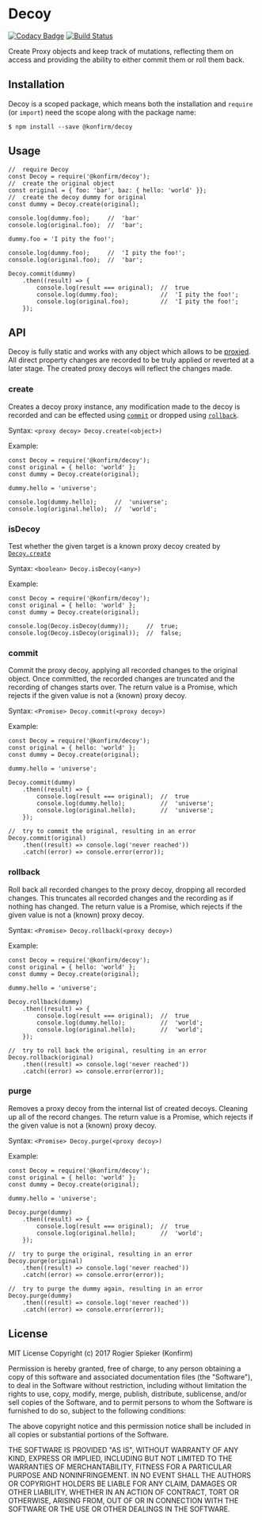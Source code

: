 # Decoy

[![Codacy Badge](https://api.codacy.com/project/badge/Grade/817a1fe0a0ee4b6aa7308a9de3d2c953)](https://www.codacy.com/app/konfirm/node-decoy?utm_source=github.com&amp;utm_medium=referral&amp;utm_content=konfirm/node-decoy&amp;utm_campaign=Badge_Grade)
[![Build Status](https://travis-ci.org/konfirm/node-decoy.svg?branch=master)](https://travis-ci.org/konfirm/node-decoy)

Create Proxy objects and keep track of mutations, reflecting them on access and providing the ability to either commit them or roll them back.

## Installation
Decoy is a scoped package, which means both the installation and `require` (or `import`) need the scope along with the package name:

```
$ npm install --save @konfirm/decoy
```

## Usage

```
//  require Decoy
const Decoy = require('@konfirm/decoy');
//  create the original object
const original = { foo: 'bar', baz: { hello: 'world' }};
//  create the decoy dummy for original
const dummy = Decoy.create(original);

console.log(dummy.foo);     //  'bar'
console.log(original.foo);  //  'bar';

dummy.foo = 'I pity the foo!';

console.log(dummy.foo);     //  'I pity the foo!';
console.log(original.foo);  //  'bar';

Decoy.commit(dummy)
	.then((result) => {
		console.log(result === original);  //  true
		console.log(dummy.foo);            //  'I pity the foo!';
		console.log(original.foo);         //  'I pity the foo!';
	});
```

## API
Decoy is fully static and works with any object which allows to be [proxied](https://developer.mozilla.org/docs/Web/JavaScript/Reference/Global_Objects/Proxy).
All direct property changes are recorded to be truly applied or reverted at a later stage. The created proxy decoys will reflect the changes made.


### create
Creates a decoy proxy instance, any modification made to the decoy is recorded and can be effected using [`commit`](https://github.com/konfirm/node-decoy/blob/master/README.md#commit) or dropped using [`rollback`](https://github.com/konfirm/node-decoy/blob/master/README.md#rollback).

Syntax: `<proxy decoy> Decoy.create(<object>)`

Example:
```
const Decoy = require('@konfirm/decoy');
const original = { hello: 'world' };
const dummy = Decoy.create(original);

dummy.hello = 'universe';

console.log(dummy.hello);     //  'universe';
console.log(original.hello);  //  'world';
```


### isDecoy
Test whether the given target is a known proxy decoy created by [`Decoy.create`](https://github.com/konfirm/node-decoy/blob/master/README.md#create)

Syntax: `<boolean> Decoy.isDecoy(<any>)`

Example:
```
const Decoy = require('@konfirm/decoy');
const original = { hello: 'world' };
const dummy = Decoy.create(original);

console.log(Decoy.isDecoy(dummy));     //  true;
console.log(Decoy.isDecoy(original));  //  false;
```


### commit
Commit the proxy decoy, applying all recorded changes to the original object. Once committed, the recorded changes are truncated and the recording of changes starts over.
The return value is a Promise, which rejects if the given value is not a (known) proxy decoy.

Syntax: `<Promise> Decoy.commit(<proxy decoy>)`

Example:
```
const Decoy = require('@konfirm/decoy');
const original = { hello: 'world' };
const dummy = Decoy.create(original);

dummy.hello = 'universe';

Decoy.commit(dummy)
	.then((result) => {
		console.log(result === original);  //  true
		console.log(dummy.hello);          //  'universe';
		console.log(original.hello);       //  'universe';
	});

//  try to commit the original, resulting in an error
Decoy.commit(original)
	.then((result) => console.log('never reached'))
	.catch((error) => console.error(error));
```

### rollback
Roll back all recorded changes to the proxy decoy, dropping all recorded changes. This truncates all recorded changes and the recording as if nothing has changed.
The return value is a Promise, which rejects if the given value is not a (known) proxy decoy.

Syntax: `<Promise> Decoy.rollback(<proxy decoy>)`

Example:
```
const Decoy = require('@konfirm/decoy');
const original = { hello: 'world' };
const dummy = Decoy.create(original);

dummy.hello = 'universe';

Decoy.rollback(dummy)
	.then((result) => {
		console.log(result === original);  //  true
		console.log(dummy.hello);          //  'world';
		console.log(original.hello);       //  'world';
	});

//  try to roll back the original, resulting in an error
Decoy.rollback(original)
	.then((result) => console.log('never reached'))
	.catch((error) => console.error(error));
```


### purge
Removes a proxy decoy from the internal list of created decoys. Cleaning up all of the record changes.
The return value is a Promise, which rejects if the given value is not a (known) proxy decoy.

Syntax: `<Promise> Decoy.purge(<proxy decoy>)`

Example:
```
const Decoy = require('@konfirm/decoy');
const original = { hello: 'world' };
const dummy = Decoy.create(original);

dummy.hello = 'universe';

Decoy.purge(dummy)
	.then((result) => {
		console.log(result === original);  //  true
		console.log(original.hello);       //  'world';
	});

//  try to purge the original, resulting in an error
Decoy.purge(original)
	.then((result) => console.log('never reached'))
	.catch((error) => console.error(error));

//  try to purge the dummy again, resulting in an error
Decoy.purge(dummy)
	.then((result) => console.log('never reached'))
	.catch((error) => console.error(error));
```

## License

MIT License Copyright (c) 2017 Rogier Spieker (Konfirm)

Permission is hereby granted, free of charge, to any person obtaining a copy of this software and associated documentation files (the "Software"), to deal in the Software without restriction, including without limitation the rights to use, copy, modify, merge, publish, distribute, sublicense, and/or sell copies of the Software, and to permit persons to whom the Software is furnished to do so, subject to the following conditions:

The above copyright notice and this permission notice shall be included in all copies or substantial portions of the Software.

THE SOFTWARE IS PROVIDED "AS IS", WITHOUT WARRANTY OF ANY KIND, EXPRESS OR IMPLIED, INCLUDING BUT NOT LIMITED TO THE WARRANTIES OF MERCHANTABILITY, FITNESS FOR A PARTICULAR PURPOSE AND NONINFRINGEMENT. IN NO EVENT SHALL THE AUTHORS OR COPYRIGHT HOLDERS BE LIABLE FOR ANY CLAIM, DAMAGES OR OTHER LIABILITY, WHETHER IN AN ACTION OF CONTRACT, TORT OR OTHERWISE, ARISING FROM, OUT OF OR IN CONNECTION WITH THE SOFTWARE OR THE USE OR OTHER DEALINGS IN THE SOFTWARE.
